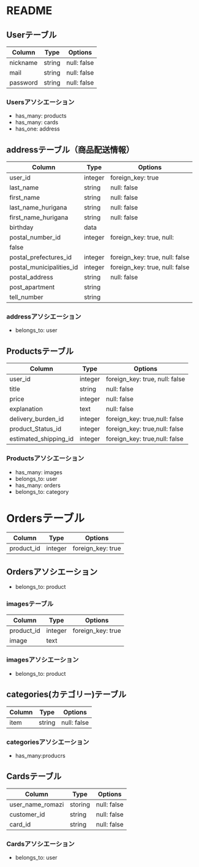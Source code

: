  # README

## Userテーブル
|Column|Type|Options|
|-------|-----|-------|
|nickname|string|null: false|
|mail|string|null: false|
|password|string|null: false|

### Usersアソシエーション
- has_many: products
- has_many: cards
- has_one: address


## addressテーブル（商品配送情報）
|Column|Type|Options|
|-------|-----|-------|
|user_id|integer|foreign_key: true|
|last_name|string|null: false|
|first_name|string|null: false|
|last_name_hurigana|string|null: false|
|first_name_hurigana|string|null: false|
|birthday|data||
|postal_number_id|integer|foreign_key: true, null: 
false|
|postal_prefectures_id|integer|foreign_key: true, null: false|
|postal_municipalities_id|integer|foreign_key: true, null: false|
|postal_address|string|null: false|
|post_apartment|string||
|tell_number|string||

### addressアソシエーション
- belongs_to: user


## Productsテーブル

|Column|Type|Options|
|-------|-----|-------|
|user_id|integer|foreign_key: true, null: false|
|title|string|null: false|
|price|integer|null: false|
|explanation|text|null: false|
|delivery_burden_id|integer|foreign_key: true,null: false|
|product_Status_id|integer|foreign_key: true,null: false|
|estimated_shipping_id|integer|foreign_key: true,null: false|

### Productsアソシエーション
- has_many: images
- belongs_to: user
- has_many: orders
- belongs_to: category

# Ordersテーブル

|Column|Type|Options|
|-------|-----|-------|
|product_id|integer|foreign_key: true|


## Ordersアソシエーション
- belongs_to: product

### imagesテーブル

|Column|Type|Options|
|-------|-----|-------|
|product_id|integer|foreign_key: true|
|image|text||

### imagesアソシエーション
- belongs_to: product

## categories(カテゴリー)テーブル
|Column|Type|Options|
|-------|-----|-------|
|item|string|null: false|

### categoriesアソシエーション
- has_many:producrs



## Cardsテーブル
|Column|Type|Options|
|-------|-----|-------|
|user_name_romazi|storing|null: false|
|customer_id|string|null: false|
|card_id|string|null: false|


### Cardsアソシエーション
- belongs_to: user